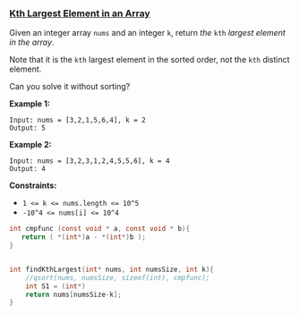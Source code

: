 ### [Kth Largest Element in an Array](https://leetcode.com/problems/kth-largest-element-in-an-array/)

Given an integer array `nums` and an integer `k`, return *the* `kth` *largest element in the array*.

Note that it is the `kth` largest element in the sorted order, not the `kth` distinct element.

Can you solve it without sorting?

 

**Example 1:**

```
Input: nums = [3,2,1,5,6,4], k = 2
Output: 5
```

**Example 2:**

```
Input: nums = [3,2,3,1,2,4,5,5,6], k = 4
Output: 4
```

 

**Constraints:**

- `1 <= k <= nums.length <= 10^5`
- `-10^4 <= nums[i] <= 10^4`

```C
int cmpfunc (const void * a, const void * b){
   return ( *(int*)a - *(int*)b );
}


int findKthLargest(int* nums, int numsSize, int k){
    //qsort(nums, numsSize, sizeof(int), cmpfunc);
    int S1 = (int*)
    return nums[numsSize-k];
}
```

